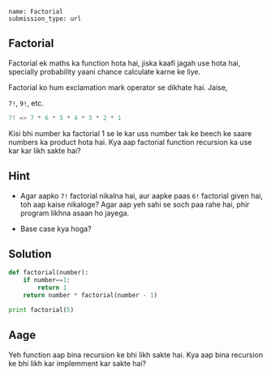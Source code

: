 ```ngMeta
name: Factorial
submission_type: url
```
## Factorial
Factorial ek maths ka function hota hai, jiska kaafi jagah use hota hai, specially probability yaani chance calculate karne ke liye.

Factorial ko hum exclamation mark operator se dikhate hai. Jaise,

`7!`, `9!`, etc.

```python
7! => 7 * 6 * 5 * 4 * 3 * 2 * 1
```
Kisi bhi number ka factorial 1 se le kar uss number tak ke beech ke saare numbers ka product hota hai. Kya aap factorial function recursion ka use kar kar likh sakte hai?

## Hint
- Agar aapko `7!` factorial nikalna hai, aur aapke paas `6!` factorial given hai, toh aap kaise nikaloge? Agar aap yeh sahi se soch paa rahe hai, phir program likhna asaan ho jayega.

- Base case kya hoga?

## Solution
```python
def factorial(number):
    if number==1:
        return 1
    return number * factorial(number - 1)

print factorial(5)
```

## Aage
Yeh function aap bina recursion ke bhi likh sakte hai. Kya aap bina recursion ke bhi likh kar implemment kar sakte hai?
